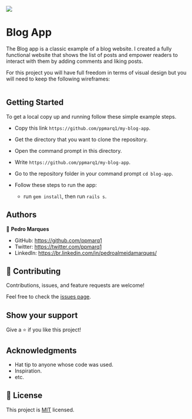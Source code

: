![](https://img.shields.io/badge/Microverse-blueviolet)

# Blog App

The Blog app is a classic example of a blog website. I created a fully functional website that shows the list of posts and empower readers to interact with them by adding comments and liking posts.

For this project you will have full freedom in terms of visual design but you will need to keep the following wireframes:


  <img src="./app/assets/images/wireframes.png" alt="">


## Getting Started
To get a local copy up and running follow these simple example steps.

- Copy this link `https://github.com/ppmarq1/my-blog-app`.
- Get the directory that you want to clone the repository.
- Open the command prompt in this directory.
- Write `https://github.com/ppmarq1/my-blog-app`.
- Go to the repository folder in your command prompt `cd blog-app`.

- Follow these steps to run the app:
  - run `gem install`, then run `rails s`.

## Authors

👤 **Pedro Marques**

- GitHub: https://github.com/ppmarq1
- Twitter: https://twitter.com/ppmarq1
- LinkedIn: https://br.linkedin.com/in/pedroalmeidamarques/


## 🤝 Contributing

Contributions, issues, and feature requests are welcome!

Feel free to check the [issues page](https://github.com/ppmarq1/my-blog-app/issues).

## Show your support

Give a ⭐️ if you like this project!

## Acknowledgments

- Hat tip to anyone whose code was used.
- Inspiration.
- etc.

## 📝 License

This project is [MIT](./MIT.md) licensed.

